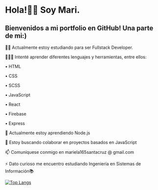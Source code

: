 # Hola!👋🏻 Soy Mari.

## Bienvenidos a mi portfolio en GitHub! Una parte de mi:)

💪🏻 Actualmente estoy estudiando para ser Fullstack Developer.

👩🏻‍💻 Intenté aprender diferentes lenguajes y herramientas, entre ellos:

• HTML

• CSS

• SCSS

• JavaScript

• React

• Firebase

• Express

🌱 Actualmente estoy aprendiendo Node.js

👯 Estoy buscando colaborar en proyectos basados en JavaScript

📫 Comuníquese conmigo en mariela165santacruz @ gmail.com

⚡ Dato curioso me encuentro estudiando Ingeniería en Sistemas de Información📚  

[![Top Langs](https://github-readme-stats.vercel.app/api/top-langs/?username=mariela165santacruz&layout=compact)](https://github.com/anuraghazra/github-readme-stats)


